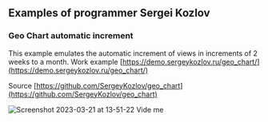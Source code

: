 ## Examples of programmer Sergei Kozlov

### Geo Chart automatic increment

This example emulates the automatic increment of views in increments of 2 weeks to a month.
Work example
[https://demo.sergeykozlov.ru/geo_chart/](https://demo.sergeykozlov.ru/geo_chart/)

Source
[https://github.com/SergeyKozlov/geo_chart](https://github.com/SergeyKozlov/geo_chart)

![Screenshot 2023-03-21 at 13-51-22 Vide me](https://user-images.githubusercontent.com/1781376/226595930-de538afc-256d-487a-83c6-48beb91c6c9e.png)
